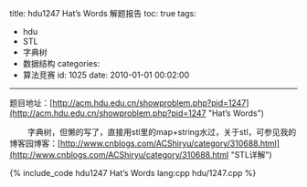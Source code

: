 title: hdu1247 Hat’s Words 解题报告
toc: true
tags:
  - hdu
  - STL
  - 字典树
  - 数据结构
categories:
  - 算法竞赛
id: 1025
date: 2010-01-01 00:02:00
---

题目地址：[http://acm.hdu.edu.cn/showproblem.php?pid=1247](http://acm.hdu.edu.cn/showproblem.php?pid=1247 "Hat’s Words")

&nbsp;&nbsp;&nbsp;&nbsp;&nbsp;&nbsp;&nbsp;&nbsp;字典树，但懒的写了，直接用stl里的map+string水过，关于stl，可参见我的博客园博客：[http://www.cnblogs.com/ACShiryu/category/310688.html](http://www.cnblogs.com/ACShiryu/category/310688.html "STL详解")

{% include_code hdu1247 Hat’s Words lang:cpp hdu/1247.cpp %}